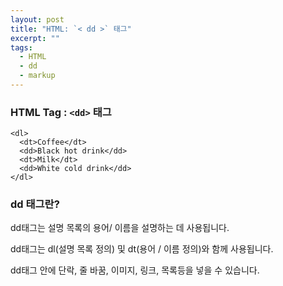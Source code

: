 ```yaml
---
layout: post
title: "HTML: `< dd >` 태그"
excerpt: ""
tags: 
  - HTML
  - dd
  - markup
---
```


### HTML Tag : `<dd>` 태그
```
<dl>
  <dt>Coffee</dt>
  <dd>Black hot drink</dd>
  <dt>Milk</dt>
  <dd>White cold drink</dd>
</dl>
```
### dd 태그란?

dd태그는 설명 목록의 용어/ 이름을 설명하는 데 사용됩니다.

dd태그는 dl(설명 목록 정의) 및 dt(용어 / 이름 정의)와 함께 사용됩니다.

dd태그 안에 단락, 줄 바꿈, 이미지, 링크, 목록등을 넣을 수 있습니다.

